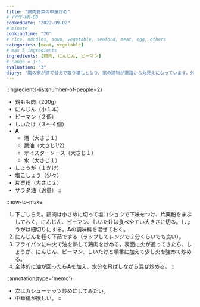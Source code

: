 ```yaml
---
title: "鶏肉野菜の中華炒め"
# YYYY-MM-DD
cookedDate: "2022-09-02"
# minute
cookingTime: "20"
# rice, noodles, soup, vegetable, seafood, meat, egg, others
categories: [meat, vegetable]
# max 5 ingredients
ingredients: [鶏肉, にんじん, ピーマン]
# range = 1-5
evaluation: "3"
diary: "隣の家が建て替えで取り壊しとなり、家の建物が道路から丸見えになっています。外からの帰り道、最後の角を曲がって、丸見えの我が家が見えてきて、あの中に妻と子供と猫が２匹いるのかと思うと、胸がぎゅうとなります。普段の自分の空間を客観視してみると色々と面白いかもしれませんね。"
---
```


::ingredients-list{number-of-people=2}
- 鶏もも肉（200g）
- にんじん（小１本）
- ピーマン（２個）
- しいたけ（３～４個）
- **A**
  - 酒（大さじ１）
  - 醤油（大さじ1/2）
  - オイスターソース（大さじ１）
  - 水（大さじ１）
- しょうが（１かけ）
- 塩こしょう（少々）
- 片栗粉（大さじ２）
- サラダ油（適量）
::

::how-to-make
1. 下ごしらえ。鶏肉は小さめに切って塩コショウで下味をつけ、片栗粉をまぶしておく。にんじん、ピーマン、しいたけは食べやすい大きさに切る。しょうがは細切りにする。**A**の調味料を混ぜておく。
2. にんじんを軽く下茹でする（ラップしてレンジで２分くらいでも良い）。
3. フライパンに中火で油を熱して鶏肉を炒める。表面に火が通ってきたら、しょうが、にんじん、ピーマン、しいたけと順番に加えて少し火を強めて炒める。
4. 全体的に油が回ったら**A**を加え、水分を飛ばしながら混ぜ炒める。
::

::annotation{type='memo'}
- 次はカシューナッツ炒めにしてみたい。
- 中華鍋が欲しい。
::
